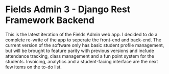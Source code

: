 # Fields Admin 3 - Django Rest Framework Backend

This is the latest iteration of the Fields Admin web app. I decided to do a complete re-write of the app to seperate the front-end and back-end. The current version of the software only has basic student profile management, but will be brought to feature parity with previous versions and include attendance tracking, class management and a fun point system for the students. Invoicing, analytics and a student-facing interface are the next few items on the to-do list.
